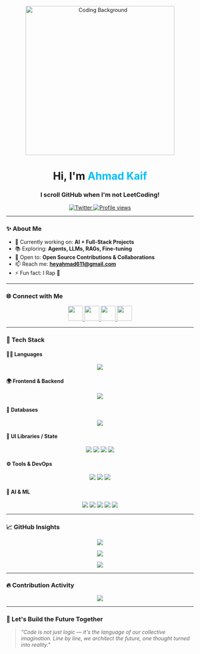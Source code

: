 <p align="center">
  <img src="https://i.pinimg.com/originals/8b/35/fe/8b35fef55fba1a201c9c7a11d3ec3d64.gif" alt="Coding Background" width="400"/>
</p>

<h1 align="center">Hi, I'm <span style="color: #00bfff;">Ahmad Kaif</span></h1>
<h3 align="center">I scroll GitHub when I'm not LeetCoding!</h3>

<p align="center">
  <a href="https://twitter.com/ahmadkaifansari" target="_blank">
    <img src="https://img.shields.io/twitter/follow/ahmadkaifansari?logo=twitter&style=for-the-badge&color=00bfff" alt="Twitter" />
  </a>
  <a href="https://github.com/ahmad-kaif">
    <img src="https://komarev.com/ghpvc/?username=ahmad-kaif&style=for-the-badge&color=blue" alt="Profile views" />
  </a>
</p>

---

### ✨ About Me

- 🔭 Currently working on: **AI + Full-Stack Projects**
- 📚 Exploring: **Agents, LLMs, RAGs, Fine-tuning**
- 🤝 Open to: **Open Source Contributions & Collaborations**
- 📫 Reach me: **heyahmad611@gmail.com**
- ⚡ Fun fact:  I Rap 🎤

---

### 🌐 Connect with Me

<p align="center">
  <a href="https://linkedin.com/in/ahmadkaif" target="_blank">
    <img src="https://skillicons.dev/icons?i=linkedin" width="40" />
  </a>
  <a href="https://twitter.com/ahmadkaifansari" target="_blank">
    <img src="https://skillicons.dev/icons?i=twitter" width="40" />
  </a>
  <a href="https://instagram.com/hey_ahmaddd" target="_blank">
    <img src="https://skillicons.dev/icons?i=instagram" width="40" />
  </a>
  <a href="https://www.youtube.com/c/ahmadkaif8721" target="_blank">
    <img src="https://skillicons.dev/icons?i=youtube" width="40" />
  </a>
</p>

---

### 🧠 Tech Stack

#### 👨‍💻 Languages  
<p align="center">
  <img src="https://skillicons.dev/icons?i=cpp,java,python,javascript,sql" />
</p>

#### 🌍 Frontend & Backend  
<p align="center">
  <img src="https://skillicons.dev/icons?i=html,css,js,react,nextjs,nodejs,express" />
</p>

#### 💾 Databases  
<p align="center">
  <img src="https://skillicons.dev/icons?i=mongodb,mysql,postgres" />
</p>

#### 🎨 UI Libraries / State  
<p align="center">
  <img src="https://img.shields.io/badge/-Tailwind-38B2AC?style=for-the-badge&logo=tailwindcss&logoColor=white" />
  <img src="https://img.shields.io/badge/-DaisyUI-701a75?style=for-the-badge&logo=daisyui&logoColor=white" />
  <img src="https://img.shields.io/badge/-Zustand-000?style=for-the-badge&logo=zustand&logoColor=white" />
  <img src="https://img.shields.io/badge/-ReactHookForm-EC5990?style=for-the-badge&logo=reacthookform&logoColor=white" />
</p>

#### ⚙️ Tools & DevOps  
<p align="center">
  <img src="https://skillicons.dev/icons?i=vercel,render,docker,jenkins,postman" />
  <img src="https://img.shields.io/badge/-Clerk-000?style=for-the-badge&logo=clerk&logoColor=white" />
  <img src="https://img.shields.io/badge/-Firebase-FFCA28?style=for-the-badge&logo=firebase&logoColor=black" />
</p>

#### 🤖 AI & ML  
<p align="center">
  <img src="https://img.shields.io/badge/-Machine%20Learning-102770?style=for-the-badge&logo=scikitlearn&logoColor=white" />
  <img src="https://img.shields.io/badge/-Deep%20Learning-8E44AD?style=for-the-badge&logo=tensorflow&logoColor=white" />
  <img src="https://img.shields.io/badge/-NLP-007ACC?style=for-the-badge&logo=spaCy&logoColor=white" />
  <img src="https://img.shields.io/badge/-LLMs-000000?style=for-the-badge&logo=openai&logoColor=white" />
  <img src="https://img.shields.io/badge/-Fine%20Tuning-FF6F00?style=for-the-badge" />
</p>


---

### 📈 GitHub Insights

<p align="center">
  <img src="https://github-readme-stats.vercel.app/api?username=ahmad-kaif&show_icons=true&theme=tokyonight" />
</p>

<p align="center">
  <img src="https://github-readme-streak-stats.herokuapp.com/?user=ahmad-kaif&theme=tokyonight" />
</p>

<p align="center">
  <img src="https://github-readme-stats.vercel.app/api/top-langs/?username=ahmad-kaif&layout=compact&theme=tokyonight" />
</p>

---

### 🔥 Contribution Activity  
<p align="center">
  <img src="https://github-readme-activity-graph.vercel.app/graph?username=ahmad-kaif&theme=react-dark" />
</p>

---

### 🧠 Let's Build the Future Together  
> _"Code is not just logic — it's the language of our collective imagination. Line by line, we architect the future, one thought turned into reality."_

